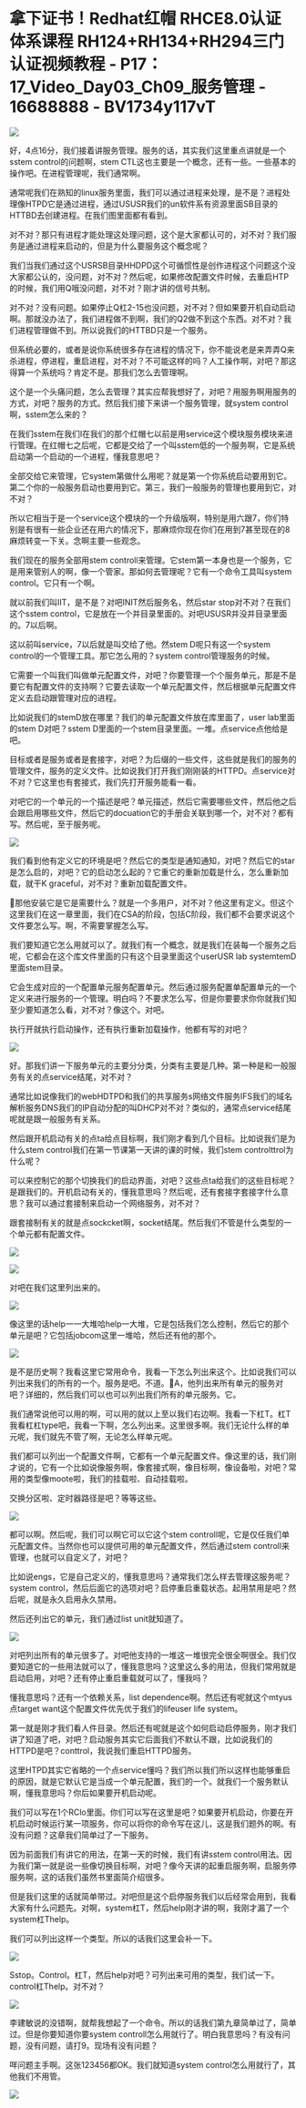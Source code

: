 # 拿下证书！Redhat红帽 RHCE8.0认证体系课程 RH124+RH134+RH294三门认证视频教程 - P17：17_Video_Day03_Ch09_服务管理 - 16688888 - BV1734y117vT

![](img/fad311f17f105bf0f45390a72a3bf9e3_0.png)

好，4点16分，我们接着讲服务管理。服务的话，其实我们这里重点讲就是一个sstem control的问题啊，stem CTL这也主要是一个概念，还有一些。一些基本的操作吧。在进程管理呢，我们通常啊。

通常呢我们在熟知的linux服务里面，我们可以通过进程来处理，是不是？进程处理像HTPD它是通过进程，通过USUSR我们的un软件系有资源里面SB目录的HTTBD去创建进程。在我们图里面都有看到。

对不对？那只有进程才能处理这处理问题，这个是大家都认可的，对不对？我们服务是通过进程来启动的，但是为什么要服务这个概念呢？

我们当我们通过这个USRSB目录HHDPD这个可循惯性是创作进程这个问题这个没大家都公认的，没问题，对不对？然后呢，如果修改配置文件时候，去重启HTP的时候，我们用Q哦没问题，对不对？刚才讲的信号共制。

对不对？没有问题。如果停止Q杠2-15也没问题，对不对？但如果要开机自动启动啊。那就没办法了，我们进程做不到啊，我们的Q2做不到这个东西。对不对？我们进程管理做不到。所以说我们的HTTBD只是一个服务。

但系统必要的，或者是说你系统很多存在进程的情况下，你不能说老是来弄弄Q来杀进程，停进程，重启进程，对不对？不可能这样的吗？人工操作啊，对吧？那这得算一个系统吗？肯定不是。那我们怎么去管理啊。

这个是一个头痛问题，怎么去管理？其实应帮我想好了，对吧？用服务啊用服务的方式，对吧？服务的方式。然后我们接下来讲一个服务管理，就system control啊，sstem怎么来的？

在我们sstem在我们I在我们的那个红帽七以前是用service这个模块服务模块来进行管理。在红帽七之后呢，它都是交给了一个叫sstem低的一个服务啊，它是系统启动第一个启动的一个进程，懂我意思吧？

全部交给它来管理，它system第做什么用呢？就是第一个你系统启动要用到它。第二个你的一般服务启动也要用到它。第三，我们一般服务的管理也要用到它，对不对？

所以它相当于是一个service这个模块的一个升级版啊，特别是用六跟7，你们特别是有很有一些企业还在用六的情况下，那麻烦你现在你们在用到7甚至现在的8麻烦转变一下关。念啊主要一些观念。

我们现在的服务全部用stem controll来管理。它stem第一本身也是一个服务，它是用来管别人的啊，像一个管家。那如何去管理呢？它有一个命令工具叫system control。它只有一个啊。

就以前我们叫IIT，是不是？对吧INIT然后服务名，然后star stop对不对？在我们这个sstem control，它是放在一个并目录里面的。对吧USUSR并没并目录里面的。7以后啊。

这以前叫service，7以后就是叫交给了他。然stem D呢只有这一个system control的一个管理工具。那它怎么用的？system control管理服务的时候。

它需要一个叫我们叫做单元配置文件，对吧？你要管理一个个服务单元，那是不是要它有配置文件的支持啊？它要去读取一个单元配置文件，然后根据单元配置文件定义去启动跟管理对应的进程。

比如说我们的stemD放在哪里？我们的单元配置文件放在库里面了，user lab里面的stem D对吧？sstem D里面的一个stem目录里面。一堆。点service点他给是吧。

目标或者是服务或者是套接字，对吧？为后缀的一些文件，这些就是我们的服务的管理文件，服务的定义文件。比如说我们打开我们刚刚装的HTTPD。点service对不对？它这里也有套接式，我们先打开服务能看一看。

对吧它的一个单元的一个描述是吧？单元描述，然后它需要哪些文件，然后他之后会跟启用哪些文件，然后它的docuation它的手册会关联到哪一个，对不对？都有写。然后呢，至于服务呢。



![](img/fad311f17f105bf0f45390a72a3bf9e3_2.png)

我们看到他有定义它的环境是吧？然后它的类型是通知通知，对吧？然后它的star是怎么启的，对吧？它的启动怎么起的？它重它的重新加载是什么，怎么重新加载，就干K graceful，对不对？重新加载配置文件。

🎼那他安装它是它是需要什么？就是一个多用户，对不对？他这里有定义。但这个这里我们在这一章里面，我们在CSA的阶段，包括C阶段，我们都不会要求说这个文件要怎么写。啊，不需要掌握怎么写。

我们要知道它怎么用就可以了。就我们有一个概念，就是我们在装每一个服务之后呢，它都会在这个库文件里面的只有这个目录里面这个userUSR lab systemtemD里面stem目录。

它会生成对应的一个配置单元服务配置单元。然后通过服务配置单配置单元的一个定义来进行服务的一个管理。明白吗？不要求怎么写，但是你要要求你你就我们知至少要知道怎么看，对不对？像这个。对吧。

执行开就执行启动操作，还有执行重新加载操作，他都有写的对吧？

![](img/fad311f17f105bf0f45390a72a3bf9e3_4.png)

好。那我们讲一下服务单元的主要分分类，分类有主要是几种。第一种是和一般服务有关的点service结尾，对不对？

通常比如说像我们的webHDTPD和我们的共享服务s网络文件服务IFS我们的域名解析服务DNS我们的IP自动分配的叫DHCP对不对？类似的，通常点service结尾呢就是跟一般服务有关系。

然后跟开机启动有关的点ta给点目标啊，我们刚才看到几个目标。比如说我们是为什么stem control我们在第一节课第一天讲的课的时候，我们stem controlttrol为什么呢？

可以来控制它的那个切换我们的启动界面，对吧？这些点ta给我们的这些目标呢？是跟我们的。开机启动有关的，懂我意思吗？然后呢，还有套接字套接字什么意思？我可以通过套接制来启动一个网络服务，对不对？

跟套接制有关的就是点sockcket啊，socket结尾。然后我们不管是什么类型的一个单元都有配置文件。



![](img/fad311f17f105bf0f45390a72a3bf9e3_6.png)

![](img/fad311f17f105bf0f45390a72a3bf9e3_7.png)

对吧在我们这里列出来的。

![](img/fad311f17f105bf0f45390a72a3bf9e3_9.png)

像这里的话help一一大堆哈help一大堆，它是包括我们怎么控制，然后它的那个单元是吧？它包括jobcom这里一堆哈，然后还有他的那个。



![](img/fad311f17f105bf0f45390a72a3bf9e3_11.png)

是不是历史啊？我看这里它常用命令，我看一下怎么列出来这个。比如说我们可以列出来我们的所有的一个。服务是吧。不道。🎼A，他列出来所有单元的服务对吧？详细的，然后我们可以也可以列出我们所有的单元服务。它。

我们通常说他可以用的啊，可以用的就以上至以我们右边啊。我看一下杠T。杠T我看杠杠type吧，我看一下啊，怎么列出来。这里很多啊。我们无论什么样的单元呢，我们就先不管了啊，无论怎么样单元呢。

我们都可以列出一个配置文件啊，它都有一个单元配置文件。像这里的话，我们刚才说的，它有一个比如说像服务啊，像套接式啊，像目标啊，像设备啦，对吧？常用的类型像moote啦，我们的挂载啦、自动挂载啦。

交换分区啦、定时器路径是吧？等等这些。

![](img/fad311f17f105bf0f45390a72a3bf9e3_13.png)

都可以啊。然后呢，我们可以啊它可以它这个stem controll呢，它是仅任我们单元配置文件。当然你也可以提供可用的单元配置文件，然后通过stem controll来管理，也就可以自定义了，对吧？

比如说engs，它是自己定义的，懂我意思吗？通常我们怎么样去管理这服务呢？system control，然后后面它的选项对吧？启停重启重载状态。起用禁用是吧？然后呢，就是永久启用永久禁用。

然后还列出它的单元，我们通过list unit就知道了。

![](img/fad311f17f105bf0f45390a72a3bf9e3_15.png)

对吧列出所有的单元很多了。对吧他支持的一堆这一堆很完全很全啊很全。我们仅要知道它的一些用法就可以了，懂我意思吗？这里这么多的用法，但我们常用就是启动启用，对吧？还有停止重启重载就可以了，懂我吗？

懂我意思吗？还有一个依赖关系，list dependence啊。然后还有呢就这个mtyus点target want这个配置文件优先优于我们的lifeuser life system。

第一就是刚才我们看人件目录。然后还有呢就是这个如何启动启停服务，刚才我们讲了知道了吧，对吧？启动服务其实它后面我们不默认不跟，比如说我们的HTTPD是吧？conttrol，我说我们重启HTTPD服务。

这里HTPD其实它省略的一个点service懂吗？我们所以我们所以这样也能够重启的原因，就是它默认它是当成一个单元配置，我们的一个。就我们一个服务默认啊，懂我意思吗？你后如果要开机启动呢。

我们可以写在1个RClo里面。你们可以写在这里是吧？如果要开机启动，你要在开机启动时候运行某一项服务，你可以将你的命令写在这儿，这是我们题外的啊。有没有问题？这章我们简单过了一下服务。

因为前面我们有讲它的用法，在第一天的时候，我们有讲sstem control用法。因为我们第一就是说一些像切换目标啊，对吧？像今天讲的起重启服务啊，启服务停服务啊，这的话我们虽然书里面简介绍很多。

但是我们这里的话就简单带过。对吧但是这个启停服务我们以后经常会用到，我看大家有什么问题先。对啊，system杠T，然后help刚才讲的啊，我刚才漏了一个system杠Thelp。

我们可以列出这样一个类型。所以的话我们这里会补一下。

![](img/fad311f17f105bf0f45390a72a3bf9e3_17.png)

Sstop。Control。杠T，然后help对吧？可列出来可用的类型，我们试一下。control杠Thelp。对不对？



![](img/fad311f17f105bf0f45390a72a3bf9e3_19.png)

李建敏说的没错啊，就帮我想起了一个命令。所以的话我们第九章简单过了，简单过。但是你要知道你要system controll怎么用就行了。明白我意思吗？有没有问题，没有问题，请打9。现场有没有问题？

咩问题主手啊。这张123456都OK。我们就知道system control怎么用就行了，其他我们不用管。



![](img/fad311f17f105bf0f45390a72a3bf9e3_21.png)